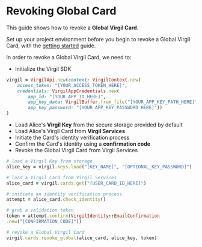 # Revoking Global Card

This guide shows how to revoke a **Global Virgil Card**.

Set up your project environment before you begin to revoke a Global Virgil Card, with the [getting started](/docs/guides/configuration/client-configuration.md) guide.

In order to revoke a Global Virgil Card, we need to:

-  Initialize the Virgil SDK

```ruby
virgil = VirgilApi.new(context: VirgilContext.new(
    access_token: "[YOUR_ACCESS_TOKEN_HERE]",
    credentials: VirgilAppCredentials.new(
        app_id: "[YOUR_APP_ID_HERE]",
        app_key_data: VirgilBuffer.from_file("[YOUR_APP_KEY_PATH_HERE]"),
        app_key_password: "[YOUR_APP_KEY_PASSWORD_HERE]"))
)
```

- Load Alice's **Virgil Key** from the secure storage provided by default
- Load Alice's Virgil Card from **Virgil Services**
- Initiate the Card's identity verification process
- Confirm the Card's identity using a **confirmation code**
- Revoke the Global Virgil Card from Virgil Services

```ruby
# load a Virgil Key from storage
alice_key = virgil.keys.load("[KEY_NAME]", "[OPTIONAL_KEY_PASSWORD]")

# load a Virgil Card from Virgil Services
alice_card = virgil.cards.get("[USER_CARD_ID_HERE]")

# initiate an identity verification process.
attempt = alice_card.check_identity()

# grab a validation token
token = attempt.confirm(VirgilIdentity::EmailConfirmation
.new("[CONFIRMATION_CODE]"))

# revoke a Global Virgil Card
virgil.cards.revoke_global(alice_card, alice_key, token)
```
